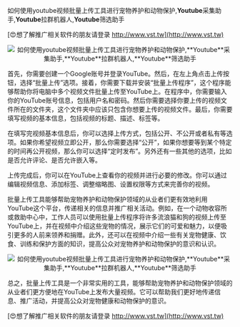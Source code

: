 如何使用youtube视频批量上传工具进行宠物养护和动物保护,**Youtube**采集助手,**Youtube**拉群机器人,**Youtube**筛选助手

[😍想了解推广相关软件的朋友请登录 http://www.vst.tw](http://www.vst.tw)

 <center><img src="https://vst.tw/MP4/tuiguang/png/2.png" alt="如何使用youtube视频批量上传工具进行宠物养护和动物保护,**Youtube**采集助手,**Youtube**拉群机器人,**Youtube**筛选助手"></center>

首先，你需要创建一个Google账号并登录YouTube。然后，在左上角点击上传按钮，选择“批量上传”选项。接着，你需要下载并安装“批量上传程序”，这个程序能够帮助你将电脑中多个视频文件批量上传至YouTube上。在程序中，你需要输入你的YouTube账号信息，包括用户名和密码。然后你需要选择你要上传的视频文件所在的文件夹，这个文件夹中应该只包含你想要上传的视频文件。最后，你需要填写视频的基本信息，包括视频的标题、描述、标签等。

在填写完视频基本信息后，你可以选择上传方式，包括公开、不公开或者私有等选项。如果你希望视频立即公开，那么你需要选择“公开”，如果你想要等到某个特定的时间再公开视频，那么你可以选择“定时发布”。另外还有一些其他的选项，比如是否允许评论、是否允许嵌入等。

上传完成后，你可以在YouTube上查看你的视频并进行必要的修改。你可以通过编辑视频信息、添加标签、调整缩略图、设置权限等方式来完善你的视频。

批量上传工具能够帮助宠物养护和动物保护领域的从业者们更有效地利用YouTube这个平台，传递相关的信息并推广相关活动。例如，在一个动物收容所或救助中心中，工作人员可以使用批量上传程序将许多流浪猫和狗的视频上传至YouTube上，并在视频中介绍这些宠物的情况，展示它们的可爱和魅力，以便吸引更多的人前来领养和捐赠。此外，还可以在视频中介绍一些有关宠物健康、饮食、训练和保护方面的知识，提高公众对宠物养护和动物保护的意识和认识。

 <center><img src="https://vst.tw/MP4/tuiguang/png/2.png" alt="如何使用youtube视频批量上传工具进行宠物养护和动物保护,**Youtube**采集助手,**Youtube**拉群机器人,**Youtube**筛选助手"></center>

总之，批量上传工具是一个非常实用的工具，能够帮助宠物养护和动物保护领域的从业者们更方便地在YouTube上发布大量视频。它可以帮助我们更好地传递信息、推广活动，并提高公众对宠物健康和动物保护的意识。

[😍想了解推广相关软件的朋友请登录 http://www.vst.tw](http://www.vst.tw)



